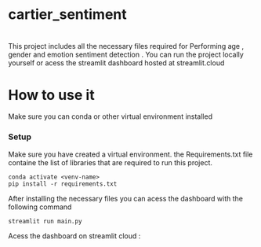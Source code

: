 # cartier_sentiment
# 


This project includes all the necessary files required for Performing age , gender and emotion sentiment detection . You can run the project locally yourself or acess the streamlit dashboard hosted at streamlit.cloud

# How to use it
Make sure you can conda or other virtual environment installed
### Setup
Make sure you have created a virtual environment. the Requirements.txt file containe the list of libraries that are required to run this project. 

```
conda activate <venv-name>
pip install -r requirements.txt
```

After installing the necessary files you can acess the dashboard with the following command
```
streamlit run main.py
```

Acess the dashboard on streamlit cloud :